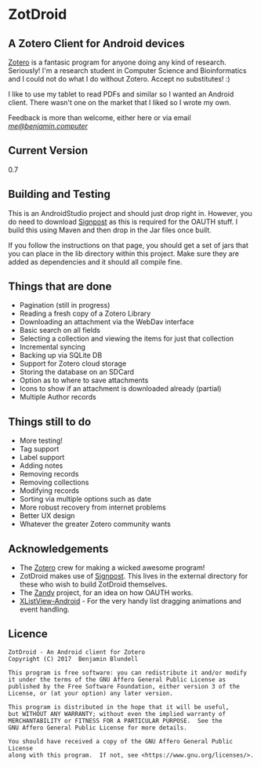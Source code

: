ZotDroid
========

A Zotero Client for Android devices
-----------------------------------

[Zotero](http://www.zotero.org) is a fantasic program for anyone doing any kind of research. Seriously! I'm a research student in Computer Science and Bioinformatics and I could not do what I do without Zotero. Accept no substitutes! :)

I like to use my tablet to read PDFs and similar so I wanted an Android client. There wasn't one on the market that I liked so I wrote my own.

Feedback is more than welcome, either here or via email *me@benjamin.computer*

Current Version
---------------

0.7

Building and Testing
--------------------

This is an AndroidStudio project and should just drop right in. However, you do need to download [Signpost](https://github.com/mttkay/signpost) as this is required for the OAUTH stuff. I build this using Maven and then drop in the Jar files once built.

If you follow the instructions on that page, you should get a set of jars that you can place in the lib directory within this project. Make sure they are added as dependencies and it should all compile fine.


Things that are done
--------------------

* Pagination (still in progress)
* Reading a fresh copy of a Zotero Library
* Downloading an attachment via the WebDav interface
* Basic search on all fields
* Selecting a collection and viewing the items for just that collection
* Incremental syncing
* Backing up via SQLite DB
* Support for Zotero cloud storage
* Storing the database on an SDCard
* Option as to where to save attachments
* Icons to show if an attachment is downloaded already (partial)
* Multiple Author records


Things still to do
------------------
* More testing!
* Tag support
* Label support
* Adding notes
* Removing records
* Removing collections
* Modifying records
* Sorting via multiple options such as date
* More robust recovery from internet problems
* Better UX design
* Whatever the greater Zotero community wants

Acknowledgements
----------------

* The [Zotero](https://www.zotero.org) crew for making a wicked awesome program!
* ZotDroid makes use of [Signpost](https://github.com/mttkay/signpost). This lives in the external directory for these who wish to build ZotDroid themselves.
* The [Zandy](https://github.com/avram/zandy) project, for an idea on how OAUTH works.
* [XListView-Android](https://github.com/Maxwin-z/XListView-Android) - For the very handy list dragging animations and event handling.

Licence
-------

    ZotDroid - An Android client for Zotero
    Copyright (C) 2017  Benjamin Blundell

    This program is free software: you can redistribute it and/or modify
    it under the terms of the GNU Affero General Public License as
    published by the Free Software Foundation, either version 3 of the
    License, or (at your option) any later version.

    This program is distributed in the hope that it will be useful,
    but WITHOUT ANY WARRANTY; without even the implied warranty of
    MERCHANTABILITY or FITNESS FOR A PARTICULAR PURPOSE.  See the
    GNU Affero General Public License for more details.

    You should have received a copy of the GNU Affero General Public License
    along with this program.  If not, see <https://www.gnu.org/licenses/>.


